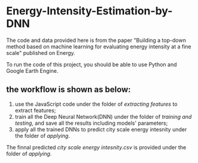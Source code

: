 # Energy-Intensity-Estimation-by-DNN
The code and data provided here is from the paper "Building a top-down method based on machine learning for evaluating energy intensity at a fine scale" published on Energy.

To run the code of this project, you should be able to use Python and Google Earth Engine.

## the workflow is shown as below:
1. use the JavaScript code under the folder of _extracting features_ to extract features;
2. train all the Deep Neural Network(DNN) under the folder of _training and testing_, and save all the results including models' parameters;
3. apply all the trained DNNs to predict city scale energy intesnity under the folder of _applying_.

The finnal predicted _city scale energy intesnity.csv_ is provided under the folder of _applying_.
